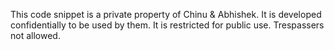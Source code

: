 This code snippet is a private property of Chinu & Abhishek. It is developed confidentially to be used by them. It is restricted for public use. Trespassers not allowed.
